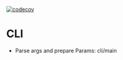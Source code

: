 [![codecov](https://codecov.io/gh/heeus/ce/branch/main/graph/badge.svg?token=FylcqUdTaR)](https://codecov.io/gh/heeus/ce)

# CLI

- Parse args and prepare Params: cli/main
